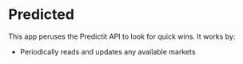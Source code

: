 # Predicted

This app peruses the Predictit API to look for quick wins.  It works by:

* Periodically reads and updates any available markets